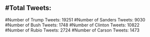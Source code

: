 #Total Tweets:  
---
#Number of Trump Tweets: 19251
#Number of Sanders Tweets: 9030
#Number of Bush Tweets: 1748
#Number of Clinton Tweets: 10822
#Number of Rubio Tweets: 2724
#Number of Carson Tweets: 1473